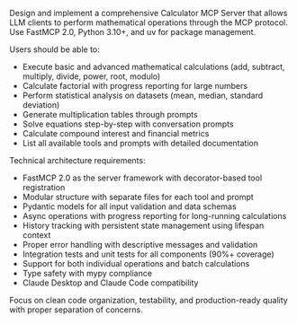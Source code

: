   Design and implement a comprehensive Calculator MCP Server that allows LLM clients to perform mathematical operations through the MCP
  protocol. Use FastMCP 2.0, Python 3.10+, and uv for package management.

  Users should be able to:
  - Execute basic and advanced mathematical calculations (add, subtract, multiply, divide, power, root, modulo)
  - Calculate factorial with progress reporting for large numbers
  - Perform statistical analysis on datasets (mean, median, standard deviation)
  - Generate multiplication tables through prompts
  - Solve equations step-by-step with conversation prompts
  - Calculate compound interest and financial metrics
  - List all available tools and prompts with detailed documentation

  Technical architecture requirements:
  - FastMCP 2.0 as the server framework with decorator-based tool registration
  - Modular structure with separate files for each tool and prompt
  - Pydantic models for all input validation and data schemas
  - Async operations with progress reporting for long-running calculations
  - History tracking with persistent state management using lifespan context
  - Proper error handling with descriptive messages and validation
  - Integration tests and unit tests for all components (90%+ coverage)
  - Support for both individual operations and batch calculations
  - Type safety with mypy compliance
  - Claude Desktop and Claude Code compatibility

  Focus on clean code organization, testability, and production-ready quality with proper separation of concerns.
